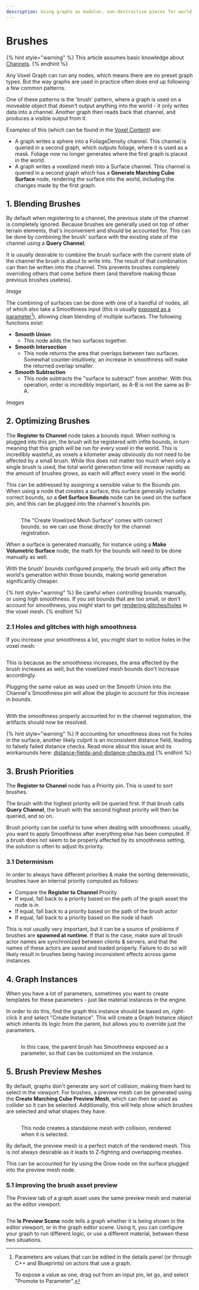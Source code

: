 ```yaml
---
description: Using graphs as modular, non-destructive pieces for world-creation.
---
```


# Brushes

{% hint style="warning" %}
This article assumes basic knowledge about [Channels](../channels.md).
{% endhint %}

Any Voxel Graph can run any nodes, which means there are no preset graph types. But the way graphs are used in practice often does end up following a few common patterns.

One of these patterns is the 'brush' pattern, where a graph is used on a moveable object that doesn't output anything into the world - it only writes data into a channel. Another graph then reads back that channel, and produces a visible output from it.

Examples of this (which can be found in the [Voxel Content](../../getting-started/installing-voxel-content.md)) are:

* A graph writes a sphere into a FoliageDensity channel. This channel is queried in a second graph, which outputs foliage, where it is used as a mask. Foliage now no longer generates where the first graph is placed in the world.  &#x20;
* A graph writes a voxelized mesh into a Surface channel. This channel is queried in a second graph which has a **Generate Marching Cube Surface** node, rendering the surface into the world, including the changes made by the first graph.

## 1. Blending Brushes

By default when registering to a channel, the previous state of the channel is completely ignored. Because brushes are generally used on top of other terrain elements, that's inconvenient and should be accounted for. This can be done by combining the brush' surface with the existing state of the channel using a **Query Channel**.&#x20;

It is usually desirable to combine the brush surface with the current state of the channel the brush is about to write into. The result of that combination can then be written into the channel. This prevents brushes completely overriding others that come before them (and therefore making those previous brushes useless).

_Image_

The combining of surfaces can be done with one of a handful of nodes, all of which also take a Smoothness input (this is usually [exposed as a parameter](#user-content-fn-1)[^1]), allowing clean blending of multiple surfaces. The following functions exist:

* **Smooth Union**
  * This node adds the two surfaces together.
* **Smooth Intersection**
  * This node returns the area that overlaps between two surfaces. Somewhat counter-intuitively, an increase in smoothness will make the returned overlap smaller.
* **Smooth Subtraction**
  * This node subtracts the "surface to subtract" from another. With this operation, order is incredibly important, as A-B is not the same as B-A. &#x20;

_Images_&#x20;

## 2. Optimizing Brushes

The **Register to Channel** node takes a bounds input. When nothing is plugged into this pin, the brush will be registered with infite bounds, in turn meaning that this graph will be run for every voxel in the world. This is incredibly wasteful, as voxels a kilometer away obviously do not need to be affected by a small brush. While this does not matter too much when only a single brush is used, the total world generation time will increase rapidly as the amount of brushes grows, as each will affect every voxel in the world.

This can be addressed by assigning a sensible value to the Bounds pin. When using a node that creates a surface, this surface generally includes correct bounds, so a **Get Surface Bounds** node can be used on the surface pin, and this can be plugged into the channel's bounds pin.

<figure><img src="../../.gitbook/assets/image (135).png" alt=""><figcaption><p>The "Create Voxelized Mesh Surface" comes with correct bounds, so we can use those directly for the channel registration.</p></figcaption></figure>

When a surface is generated manually, for instance using a **Make Volumetric Surface** node, the math for the bounds will need to be done manually as well.

With the brush' bounds configured properly, the brush will only affect the world's generation within those bounds, making world generation significantly cheaper. &#x20;

{% hint style="warning" %}
Be careful when controlling bounds manually, or using high smoothness. If you set bounds that are too small, or don't account for smoothness, you might start to get [rendering glitches/holes](./#fixing-glitches-when-the-smoothness-is-too-high) in the voxel mesh.
{% endhint %}

### &#x20;  2.1 Holes and glitches with high smoothness

If you increase your smoothness a lot, you might start to notice holes in the voxel mesh:

<figure><img src="../../.gitbook/assets/image (98).png" alt=""><figcaption></figcaption></figure>

This is because as the smoothness increases, the area affected by the brush increases as well, but the voxelized mesh bounds don't increase accordingly.

Plugging the same value as was used on the Smooth Union into the Channel's Smoothness pin will allow the plugin to account for this increase in bounds.&#x20;

<figure><img src="../../.gitbook/assets/image (68).png" alt=""><figcaption></figcaption></figure>

With the smoothness properly accounted for in the channel registration, the artifacts should now be resolved.

{% hint style="warning" %}
If accounting for smoothness does not fix holes in the surface, another likely culprit is an inconsistent distance field, leading to falsely failed distance checks. Read more about this issue and its workarounds here: [distance-fields-and-distance-checks.md](../surfaces-and-materials/working-with-surfaces/distance-fields-and-distance-checks.md "mention")
{% endhint %}

## 3. Brush Priorities

The **Register to Channel** node has a Priority pin. This is used to sort brushes.

The brush with the highest priority will be queried first. If that brush calls **Query Channel**, the brush with the second highest priority will then be queried, and so on.

Brush priority can be useful to tune when dealing with smoothness: usually, you want to apply Smoothness after everything else has been computed. If a brush does not seem to be properly affected by its smoothness setting, the solution is often to adjust its priority.

### &#x20;  3.1 Determinism

In order to always have different priorities & make the sorting deterministic, brushes have an internal priority computed as follows:

* Compare the **Register to Channel** Priority
* If equal, fall back to a priority based on the path of the graph asset the node is in
* If equal, fall back to a priority based on the path of the brush actor
* If equal, fall back to a priority based on the node id hash

This is not usually very important, but it can be a source of problems if brushes are **spawned at runtime**. If that is the case, make sure all brush actor names are synchronized between clients & servers, and that the names of these actors are saved and loaded properly. Failure to do so will likely result in brushes being having inconsistent effects across game instances.

## 4. Graph Instances

When you have a lot of parameters, sometimes you want to create templates for these parameters - just like material instances in the engine.

In order to do this, find the graph this instance should be based on, right-click it and select "Create Instance". This will create a Graph Instance object which inherits its logic from the parent, but allows you to override just the parameters.&#x20;

<figure><img src="../../.gitbook/assets/image (70).png" alt=""><figcaption><p>In this case, the parent brush has Smoothness exposed as a parameter, so that can be customized on the instance.</p></figcaption></figure>

## 5. Brush Preview Meshes

By default, graphs don't generate any sort of collision, making them hard to select in the viewport. For brushes, a preview mesh can be generated using the **Create Marching Cube Preview Mesh**, which can then be used as collider so it can be selected. Additionally, this will help show which brushes are selected and what shapes they have.

<figure><img src="../../.gitbook/assets/image (45).png" alt=""><figcaption><p>This node creates a standalone mesh with collision, rendered when it is selected.</p></figcaption></figure>

By default, the preview mesh is a perfect match of the rendered mesh. This is not always desirable as it leads to Z-fighting and overlapping meshes.

This can be accounted for by using the Grow node on the surface plugged into the preview mesh node.

### &#x20;  5.1 Improving the brush asset preview

The Preview tab of a graph asset uses the same preview mesh and material as the editor viewport.

<figure><img src="../../.gitbook/assets/image (111).png" alt=""><figcaption></figcaption></figure>

The **Is Preview Scene** node tells a graph whether it is being shown in the editor viewport, or in the graph editor scene. Using it, you can configure your graph to run different logic, or use a different material, between these two situations.



[^1]: Parameters are values that can be edited in the details panel (or through C++ and Blueprints) on actors that use a graph.&#x20;

    To expose a value as one, drag out from an input pin, let go, and select "Promote to Parameter".
